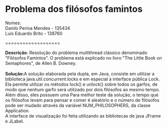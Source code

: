 Problema dos filósofos famintos
===================

Nomes:
<br>
Danilo Perina Mendes - 135434
<br>
Luis Eduardo Brito - 138760


===================

<b>Descrição</b>: Resolução do problema multithread clássico denominado "Filósofos Famintos". O problema está explicado no livro "The Little Book on Semaphores", de Allen B. Downey.
<br>
<br>
<b>Solução:</b>A solução elaborada pela dupla, em Java, consiste em utilizar a biblioteca java.util.concurrent.locks e em especial a interface pública Lock. Ela permite utilizar os métodos lock() e unlock() sobre todos os garfos, de modo que nenhum garfo será utilizado por dois filósofos ao mesmo tempo. Além disso, eles possuem uma  Para melhor teste da solução, o tempo que os filósofos levam para pensar e comer é aleatório e o número de filósofos pode ser mudado através da variável NUM_PHILOSOPHERS, da classe Application.
<br>
A interface de visualização foi feita utilizando as bibliotecas de java JFrame e JLabel.






